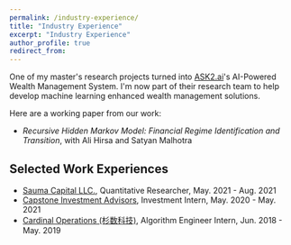 ```yaml
---
permalink: /industry-experience/
title: "Industry Experience"
excerpt: "Industry Experience"
author_profile: true
redirect_from: 
---
```


One of my master's research projects turned into [ASK2.ai](https://www.ask2.ai/)'s AI-Powered Wealth Management System. I'm now part of their research team to help develop machine learning enhanced wealth management solutions. 

Here are a working paper from our work: 
* *Recursive Hidden Markov Model: Financial Regime Identification and Transition*, with Ali Hirsa and Satyan Malhotra

## Selected Work Experiences

* [Sauma Capital LLC.](https://www.linkedin.com/company/sauma-capital-llc), Quantitative Researcher, May. 2021 - Aug. 2021
* [Capstone Investment Advisors](https://www.capstoneco.com/), Investment Intern, May. 2020 - May. 2021
* [Cardinal Operations (杉数科技)](https://www.shanshu.ai/), Algorithm Engineer Intern,  Jun. 2018 - May. 2019